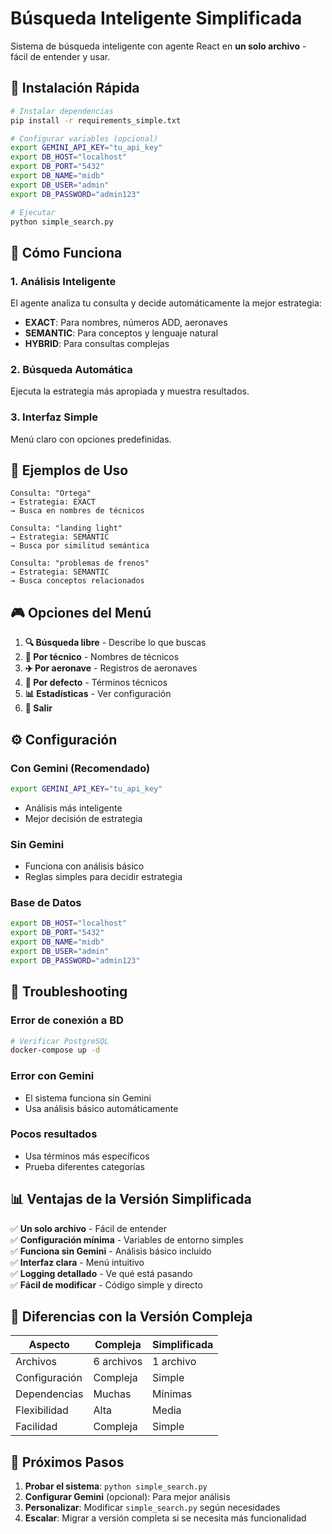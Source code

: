 # Búsqueda Inteligente Simplificada

Sistema de búsqueda inteligente con agente React en **un solo archivo** - fácil de entender y usar.

## 🚀 Instalación Rápida

```bash
# Instalar dependencias
pip install -r requirements_simple.txt

# Configurar variables (opcional)
export GEMINI_API_KEY="tu_api_key"
export DB_HOST="localhost"
export DB_PORT="5432"
export DB_NAME="midb"
export DB_USER="admin"
export DB_PASSWORD="admin123"

# Ejecutar
python simple_search.py
```

## 🎯 Cómo Funciona

### 1. Análisis Inteligente
El agente analiza tu consulta y decide automáticamente la mejor estrategia:

- **EXACT**: Para nombres, números ADD, aeronaves
- **SEMANTIC**: Para conceptos y lenguaje natural  
- **HYBRID**: Para consultas complejas

### 2. Búsqueda Automática
Ejecuta la estrategia más apropiada y muestra resultados.

### 3. Interfaz Simple
Menú claro con opciones predefinidas.

## 📝 Ejemplos de Uso

```
Consulta: "Ortega"
→ Estrategia: EXACT
→ Busca en nombres de técnicos

Consulta: "landing light"  
→ Estrategia: SEMANTIC
→ Busca por similitud semántica

Consulta: "problemas de frenos"
→ Estrategia: SEMANTIC
→ Busca conceptos relacionados
```

## 🎮 Opciones del Menú

1. **🔍 Búsqueda libre** - Describe lo que buscas
2. **🎯 Por técnico** - Nombres de técnicos
3. **✈️ Por aeronave** - Registros de aeronaves
4. **🔧 Por defecto** - Términos técnicos
5. **📊 Estadísticas** - Ver configuración
6. **🚪 Salir**

## ⚙️ Configuración

### Con Gemini (Recomendado)
```bash
export GEMINI_API_KEY="tu_api_key"
```
- Análisis más inteligente
- Mejor decisión de estrategia

### Sin Gemini
- Funciona con análisis básico
- Reglas simples para decidir estrategia

### Base de Datos
```bash
export DB_HOST="localhost"
export DB_PORT="5432" 
export DB_NAME="midb"
export DB_USER="admin"
export DB_PASSWORD="admin123"
```

## 🔧 Troubleshooting

### Error de conexión a BD
```bash
# Verificar PostgreSQL
docker-compose up -d
```

### Error con Gemini
- El sistema funciona sin Gemini
- Usa análisis básico automáticamente

### Pocos resultados
- Usa términos más específicos
- Prueba diferentes categorías

## 📊 Ventajas de la Versión Simplificada

✅ **Un solo archivo** - Fácil de entender  
✅ **Configuración mínima** - Variables de entorno simples  
✅ **Funciona sin Gemini** - Análisis básico incluido  
✅ **Interfaz clara** - Menú intuitivo  
✅ **Logging detallado** - Ve qué está pasando  
✅ **Fácil de modificar** - Código simple y directo  

## 🎯 Diferencias con la Versión Compleja

| Aspecto | Compleja | Simplificada |
|---------|----------|--------------|
| Archivos | 6 archivos | 1 archivo |
| Configuración | Compleja | Simple |
| Dependencias | Muchas | Mínimas |
| Flexibilidad | Alta | Media |
| Facilidad | Compleja | Simple |

## 🚀 Próximos Pasos

1. **Probar el sistema**: `python simple_search.py`
2. **Configurar Gemini** (opcional): Para mejor análisis
3. **Personalizar**: Modificar `simple_search.py` según necesidades
4. **Escalar**: Migrar a versión completa si se necesita más funcionalidad 